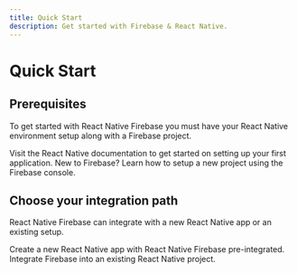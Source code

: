 ```yaml
---
title: Quick Start
description: Get started with Firebase & React Native.
---
```


# Quick Start

## Prerequisites

To get started with React Native Firebase you must have your React Native environment setup along with a Firebase project.

<Grid columns="2">
	<Block
		title="Getting started with React Native"
		to="https://facebook.github.io/react-native/docs/getting-started"
		icon="code"
		color="#61dafb"
	>
		Visit the React Native documentation to get started on setting up your first application.
  	</Block>
	<Block
		title="Creating a Firebase Project"
		to="/quick-start/create-firebase-project"
		icon="forward"
		color="#FBC02D"
	>
		New to Firebase? Learn how to setup a new project using the Firebase console.
  	</Block>
</Grid>


## Choose your integration path

React Native Firebase can integrate with a new React Native app or an existing setup.

<Grid columns="2">
	<Block
		title="New Project"
		to="/quick-start/new-project"
		icon="fiber_new"
		color="#4CAF50"
	>
		Create a new React Native app with React Native Firebase pre-integrated.
  	</Block>
	<Block
		title="Existing Projects"
		to="/quick-start/existing-project"
		icon="forward"
		color="##2196f3"
	>
		Integrate Firebase into an existing React Native project.
  	</Block>
</Grid>
